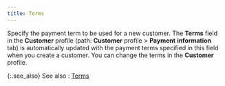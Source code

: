 ```yaml
---
title: Terms
---
```



Specify the payment term to be used for a new customer. The **Terms**  field in the **Customer** profile  (path: **Customer** profile > **Payment** **information**  tab) is automatically updated with the payment terms specified in this  field when you create a customer. You can change the terms in the **Customer** profile.


{:.see_also}
See also
: [Terms](JavaScript:RelatedTopics1.Click())<!--Metadata type="DesignerControl" startspan
<object CLASSID="clsid:ADB880A6-D8FF-11CF-9377-00AA003B7A11"
	ID=RelatedTopics1
	TYPE="application/x-oleobject">
</object>-->

<object classid="clsid:ADB880A6-D8FF-11CF-9377-00AA003B7A11" id="RelatedTopics1" type="application/x-oleobject"> 
 <param name="Command" value="Related Topics">
<param name="Window" value="second">
<param name="Item1" value="Terms;{{site.mc_chm}}/customer-details/e-commerce/terms_customers.html">
</object><!--Metadata type="DesignerControl" endspan-->
